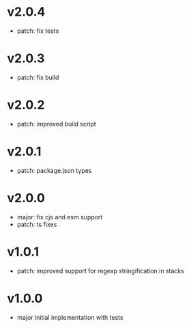# v2.0.4

- patch: fix tests

# v2.0.3

- patch: fix build

# v2.0.2

- patch: improved build script

# v2.0.1

- patch: package.json types

# v2.0.0

- major: fix cjs and esm support
- patch: ts fixes

# v1.0.1

- patch: improved support for regexp stringification in stacks

# v1.0.0

- major initial implementation with tests
